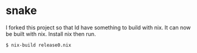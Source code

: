 # snake

I forked this project so that Id have something to build with nix.
It can now be built with nix. Install nix then run.

``` shell
$ nix-build release0.nix
```
